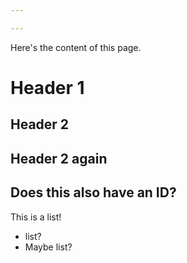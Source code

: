```yaml
---

---
```

Here's the content of this page.

# Header 1

## Header 2
## Header 2 again
## Does this also have an ID?
This is a list!
- list?
- Maybe list?
